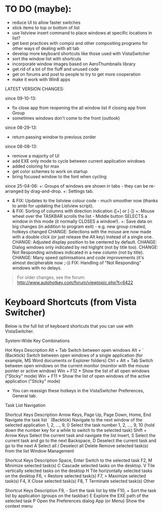 TO DO (maybe):
==============

- reduce UI to allow faster switches
- stick items to top or bottom of list
- use listview insert command to place windows at specific locations in list?
- get best practices with compiz and other compositing programs for other ways of dealing with alt tab
- develop more keyboard shortcuts like those used with VistaSwitcher
- sort the window list with shortcuts
- incorporate window images based on AeroThumbnails library
- get rid of a lot of the fluff and unused code
- get on forums and post to people to try to get more cooperation
- make it work with Win8 apps

LATEST VERSION CHANGES:

since 09-10-13:
- fix close app from reopening the all window list if closing app from Group
- sometimes windows don't come to the front (outlook)

since 08-29-13:
- return passing window to previous zorder

since 08-08-13:
- remove a majority of UI
- add EXE only mode to cycle between current application windows
- added coloring for max
- get color schemes to work on startup
- bring focused window to the font when cycling

since 25-04-06:
+: Groups of windows are shown in tabs - they can be re-arranged by drag-and-drop.
+: Settings tab.
+ & FIX: Updates to the listview colour code - much smoother now (thanks to ambi for updating the Listview script).
+ & FIX: Sorting of columns with direction indication ([+] or [-])
+: Mouse wheel over the TASKBAR scrolls the list - Middle button SELECTS a window in this mode (it normally CLOSES a window!).
+: Save data on big changes (in addition to program exit) - e.g. new group created, hotkeys changed
CHANGE: Selections with the mouse are now made with a double click (or just release the Alt key) instead of a single one.
CHANGE: Adjusted display position to be centered by default.
CHANGE: Dialog windows only indicated by red higlight (not by title too).
CHANGE: Not Responding windows indicated in a new column (not by title).
CHANGE: Many speed optimisations and code improvements (it's almost decipherable now ;-))
FIX: Handling of "Not Responding" windows with no delays.


> For older changes, see the forum: http://www.autohotkey.com/forum/viewtopic.php?t=6422

Keyboard Shortcuts (from Vista Switcher)
==================

Below is the full list of keyboard shortcuts that you can use with VistaSwitcher.

System-Wide Key Combinations

Hot Keys	Description
Alt + Tab	Switch between open windows
Alt + ` (Backtick)	Switch between open windows of a single application (for example, MS Word documents or Explorer folders)
Ctrl + Alt + Tab	Switch between open windows on the current monitor (monitor with the mouse pointer or active window)
Win + F12 *	Show the list of all open windows ("Sticky" mode)
Win + F11 *	Show the list of open windows of the active application ("Sticky" mode)
* You can reassign these hotkeys in the VistaSwitcher Preferences, General tab.

Task List Navigation

Shortcut Keys	Description
Arrow Keys,
Page Up, Page Down,
Home, End	Navigate the task list
` (Backtick)	Navigate to the next window of the selected application
1, 2, ..., 9, 0	Select the task number 1, 2, ..., 9, 10 (hold down the number key for a while to switch to the selected task)
Shift + Arrow Keys	Select the current task and navigate the list
Insert, S	Select the current task and go to the next
Backspace, D	Deselect the current task and go to the next
A	Select all / Deselect all
Delete	Remove selected task(s) from the list
Window Management

Shortcut Keys	Description
Space, Enter	Switch to the selected task
F2, M	Minimize selected task(s)
C	Cascade selected tasks on the desktop.
V	Tile vertically selected tasks on the desktop
H	Tile horizontally selected tasks on the desktop
F6, <	Restore selected task(s)
F7, >	Maximize selected task(s)
F4, X	Close selected task(s)
F8, T	Terminate selected task(s)
Other

Shortcut Keys	Description
F9, -	Sort the task list by title
F10, +	Sort the task list by application (groups on the taskbar)
E	Explore the EXE path of the selected task
P	Open the Preferences dialog
App (or Menu)	Show the context menu
